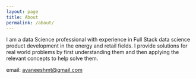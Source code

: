 ```yaml
---
layout: page
title: About
permalink: /about/
---
```


I am a data Science professional with experience in Full Stack data science product development in the energy and retail fields. I provide solutions for real world problems by first understanding them and then applying the relevant concepts to help solve them.

email: avaneeshmt@gmail.com
